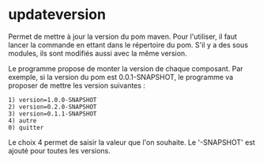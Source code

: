 # updateversion

Permet de mettre à jour la version du pom maven.
Pour l'utiliser, il faut lancer la commande en ettant dans le répertoire du pom.
S'il y a des sous modules, ils sont modifiés aussi avec la même version.

Le programme propose de monter la version de chaque composant. Par exemple, si la version du pom est 0.0.1-SNAPSHOT, 
le programme va proposer de mettre les version suivantes :
```shell
1) version=1.0.0-SNAPSHOT
2) version=0.2.0-SNAPSHOT
3) version=0.1.1-SNAPSHOT
4) autre
0) quitter
```
Le choix 4 permet de saisir la valeur que l'on souhaite. Le '-SNAPSHOT' est ajouté pour toutes les versions.

